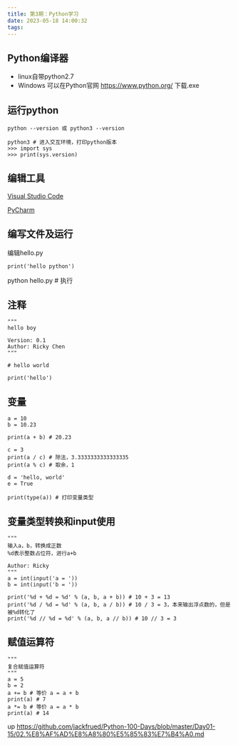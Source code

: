 ```yaml
---
title: 第3期：Python学习
date: 2023-05-18 14:00:32
tags:
---
```


## Python编译器

- linux自带python2.7
- Windows 可以在Python官网 https://www.python.org/ 下载.exe

## 运行python
```
python --version 或 python3 --version

python3 # 进入交互环境，打印python版本
>>> import sys
>>> print(sys.version) 
```

## 编辑工具

[Visual Studio Code](https://code.visualstudio.com/)

[PyCharm](https://www.jetbrains.com/pycharm/download/)

## 编写文件及运行
编辑hello.py
```
print('hello python')
```
python hello.py # 执行

## 注释
```
"""
hello boy

Version: 0.1
Author: Ricky Chen
"""

# hello world

print('hello')
```

## 变量
```
a = 10
b = 10.23

print(a + b) # 20.23

c = 3
print(a / c) # 除法，3.3333333333333335
print(a % c) # 取余，1

d = 'hello, world'
e = True

print(type(a)) # 打印变量类型
```

## 变量类型转换和input使用
```
"""
输入a，b，转换成正数
%d表示整数占位符，进行a+b

Author: Ricky
"""
a = int(input('a = '))
b = int(input('b = '))

print('%d + %d = %d' % (a, b, a + b)) # 10 + 3 = 13
print('%d / %d = %d' % (a, b, a / b)) # 10 / 3 = 3，本来输出浮点数的，但是被%d转化了
print('%d // %d = %d' % (a, b, a // b)) # 10 // 3 = 3
```

## 赋值运算符
```
"""
复合赋值运算符
"""
a = 5
b = 2
a += b # 等价 a = a + b
print(a) # 7
a *= b # 等价 a = a * b
print(a) # 14
```
up https://github.com/jackfrued/Python-100-Days/blob/master/Day01-15/02.%E8%AF%AD%E8%A8%80%E5%85%83%E7%B4%A0.md